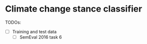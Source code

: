 # Climate change stance classifier

TODOs:

- [ ] Training and test data
   - [ ] SemEval 2016 task 6